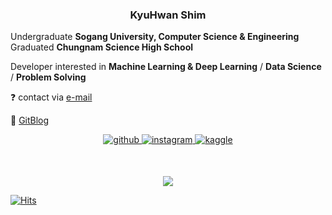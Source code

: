 ### <div align="center">KyuHwan Shim </div>  

Undergraduate **Sogang University, Computer Science & Engineering** 
Graduated **Chungnam Science High School**

Developer interested in **Machine Learning & Deep Learning** / **Data Science** / **Problem Solving**

❓ contact via [e-mail](mailto:skh7343@cnsh.hs.kr)

📄 [GitBlog](underthelights.github.io)  

<div align="center">
<a href="https://github.com/underthelights" target="_blank">
<img src=https://img.shields.io/badge/github-%2324292e.svg?&style=for-the-badge&logo=github&logoColor=white alt=github style="margin-bottom: 5px;" />
</a>
<a href="https://instagram.com/s.kyuhwn" target="_blank">
<img src=https://img.shields.io/badge/instagram-%23000000.svg?&style=for-the-badge&logo=instagram&logoColor=white alt=instagram style="margin-bottom: 5px;" />
</a>
<a href="https://www.kaggle.com/underthelights" target="_blank">
<img src=https://img.shields.io/badge/kaggle-%2344BAE8.svg?&style=for-the-badge&logo=kaggle&logoColor=white alt=kaggle style="margin-bottom: 5px;" />
</a>  
</div>  

​    

<div align='center'> <img src="http://mazassumnida.wtf/api/v2/generate_badge?boj=skh7343"></div>  

   [![Hits](https://hits.seeyoufarm.com/api/count/incr/badge.svg?url=https%3A%2F%2Fgithub.com%2Funderthelights&count_bg=%2361625C&title_bg=%23000000&icon=lighthouse.svg&icon_color=%23E7E7E7&title=hits&edge_flat=true)](https://hits.seeyoufarm.com)
